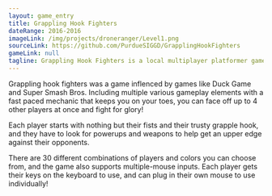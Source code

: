 ```yaml
---
layout: game_entry
title: Grappling Hook Fighters
dateRange: 2016-2016
imageLink: /img/projects/droneranger/Level1.png
sourceLink: https://github.com/PurdueSIGGD/GrapplingHookFighters
gameLink: null
tagline: Grappling Hook Fighters is a local multiplayer platformer game filled with action and quick thinking.
---
```

<!--Put description here:-->
Grappling hook fighters was a game inflenced by games like Duck Game and Super Smash Bros. Including multiple various gameplay elements with a fast paced mechanic that keeps you on your toes, you can face off up to 4 other players at once and fight for glory!

Each player starts with nothing but their fists and their trusty grapple hook, and they have to look for powerups and weapons to help get an upper edge against their opponents.

There are 30 different combinations of players and colors you can choose from, and the game also supports multiple-mouse inputs. Each player gets their keys on the keyboard to use, and can plug in their own mouse to use individually!